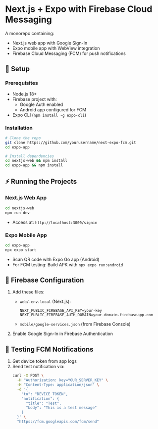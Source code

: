 # Next.js + Expo with Firebase Cloud Messaging

A monorepo containing:
- Next.js web app with Google Sign-In
- Expo mobile app with WebView integration
- Firebase Cloud Messaging (FCM) for push notifications

## 🚀 Setup

### Prerequisites
- Node.js 18+
- Firebase project with:
  - Google Auth enabled
  - Android app configured for FCM
- Expo CLI (`npm install -g expo-cli`)

### Installation
```bash
# Clone the repo
git clone https://github.com/yourusername/next-expo-fcm.git
cd expo-app

# Install dependencies
cd nextjs-web && npm install
cd expo-app && npm install
```

## ⚡ Running the Projects

### Next.js Web App
```bash
cd nextjs-web
npm run dev
```
- Access at: `http://localhost:3000/signin`

### Expo Mobile App
```bash
cd expo-app
npx expo start
```
- Scan QR code with Expo Go app (Android)
- For FCM testing: Build APK with `npx expo run:android`

## 🔐 Firebase Configuration

1. Add these files:
   - `web/.env.local` (Next.js):
     ```env
     NEXT_PUBLIC_FIREBASE_API_KEY=your-key
     NEXT_PUBLIC_FIREBASE_AUTH_DOMAIN=your-domain.firebaseapp.com
     ```
   - `mobile/google-services.json` (from Firebase Console)

2. Enable Google Sign-In in Firebase Authentication

## 📱 Testing FCM Notifications
1. Get device token from app logs
2. Send test notification via:
   ```bash
   curl -X POST \
     -H "Authorization: key=YOUR_SERVER_KEY" \
     -H "Content-Type: application/json" \
     -d '{
       "to": "DEVICE_TOKEN",
       "notification": {
         "title": "Test",
         "body": "This is a test message"
       }
     }' \
     "https://fcm.googleapis.com/fcm/send"
   ```

